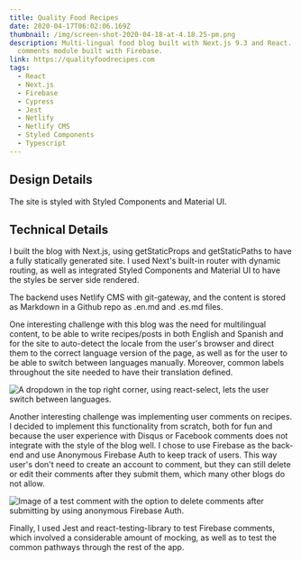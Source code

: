 ```yaml
---
title: Quality Food Recipes
date: 2020-04-17T06:02:06.169Z
thumbnail: /img/screen-shot-2020-04-18-at-4.18.25-pm.png
description: Multi-lingual food blog built with Next.js 9.3 and React. Custom
  comments module built with Firebase.
link: https://qualityfoodrecipes.com
tags:
  - React
  - Next.js
  - Firebase
  - Cypress
  - Jest
  - Netlify
  - Netlify CMS
  - Styled Components
  - Typescript
---
```

## Design Details

The site is styled with Styled Components and Material UI.

## Technical Details

I built the blog with Next.js, using getStaticProps and getStaticPaths to have a fully statically generated site. I used Next's built-in router with dynamic routing, as well as integrated Styled Components and Material UI to have the styles be server side rendered.

The backend uses Netlify CMS with git-gateway, and the content is stored as Markdown in a Github repo as .en.md and .es.md files.

One interesting challenge with this blog was the need for multilingual content, to be able to write recipes/posts in both English and Spanish and for the site to auto-detect the locale from the user's browser and direct them to the correct language version of the page, as well as for the user to be able to switch between languages manually. Moreover, common labels throughout the site needed to have their translation defined.

![A dropdown in the top right corner, using react-select, lets the user switch between languages.](/img/screen-shot-2020-03-30-at-2.42.40-am.png "A dropdown in the top right corner, using react-select, lets the user switch between languages.")

Another interesting challenge was implementing user comments on recipes. I decided to implement this functionality from scratch, both for fun and because the user experience with Disqus or Facebook comments does not integrate with the style of the blog well. I chose to use Firebase as the back-end and use Anonymous Firebase Auth to keep track of users. This way user's don't need to create an account to comment, but they can still delete or edit their comments after they submit them, which many other blogs do not allow.

![Image of a test comment with the option to delete comments after submitting by using anonymous Firebase Auth.](/img/screen-shot-2020-04-01-at-8.12.59-pm.png "Image of a test comment with the option to delete comments after submitting by using anonymous Firebase Auth.")

Finally, I used Jest and react-testing-library to test Firebase comments, which involved a considerable amount of mocking, as well as to test the common pathways through the rest of the app.